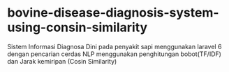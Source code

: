 # bovine-disease-diagnosis-system-using-consin-similarity

Sistem Informasi Diagnosa Dini pada penyakit sapi menggunakan laravel 6 dengan pencarian cerdas NLP menggunakan penghitungan bobot(TF/IDF) dan Jarak kemiripan (Cosin Similarity)
